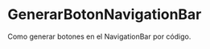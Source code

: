 GenerarBotonNavigationBar
=========================

Como generar botones en el NavigationBar por código.
